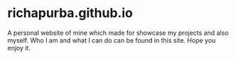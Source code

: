 # richapurba.github.io
A personal website of mine which made for showcase my projects and also myself. Who I am and what I can do can be found in this site. Hope you enjoy it.
